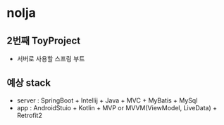 # nolja
## 2번째 ToyProject
- 서버로 사용할 스프링 부트  


## 예상 stack
- server : SpringBoot + Intellij + Java + MVC + MyBatis + MySql
- app : AndroidStuio + Kotlin + MVP or MVVM(ViewModel, LiveData) + Retrofit2
